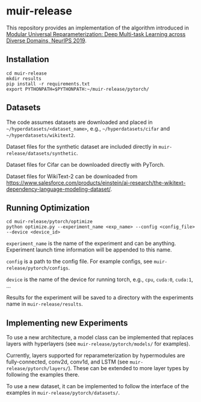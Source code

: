 # muir-release

This repository provides an implementation of the algorithm introduced in [Modular Universal Reparameterization: Deep Multi-task Learning across Diverse Domains, NeurIPS 2019](https://arxiv.org/pdf/1906.00097.pdf).

## Installation
```
cd muir-release
mkdir results
pip install -r requirements.txt
export PYTHONPATH=$PYTHONPATH:~/muir-release/pytorch/
```

## Datasets

The code assumes datasets are downloaded and placed in `~/hyperdatasets/<dataset_name>`, e.g., `~/hyperdatasets/cifar` and `~/hyperdatasets/wikitext2`.

Dataset files for the synthetic dataset are included directly in `muir-release/datasets/synthetic`.

Dataset files for Cifar can be downloaded directly with PyTorch.

Dataset files for WikiText-2 can be downloaded from https://www.salesforce.com/products/einstein/ai-research/the-wikitext-dependency-language-modeling-dataset/.

## Running Optimization

```
cd muir-release/pytorch/optimize
python optimize.py --experiment_name <exp_name> --config <config_file> --device <device_id>
```

`experiment_name` is the name of the experiment and can be anything. Experiment launch time information will be appended to this name.

`config` is a path to the config file. For example configs, see `muir-release/pytorch/configs`.

`device` is the name of the device for running torch, e.g., `cpu`, `cuda:0`, `cuda:1`, ...

Results for the experiment will be saved to a directory with the experiments name in `muir-release/results`.

## Implementing new Experiments

To use a new architecture, a model class can be implemented that replaces layers with hyperlayers (see `muir-release/pytorch/models/` for examples).

Currently, layers supported for reparameterization by hypermodules are fully-connected, conv2d, conv1d, and LSTM (see `muir-release/pytorch/layers/`). These can be extended to more layer types by following the examples there.

To use a new dataset, it can be implemented to follow the interface of the examples in `muir-release/pytorch/datasets/`.

